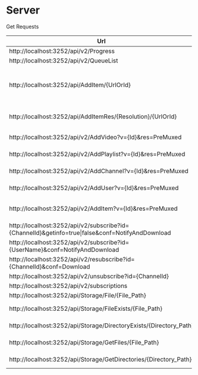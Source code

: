 # Server

Get Requests
  
| Url     | Description       |  
|--------|-------|  
| http://localhost:3252/api/v2/Progress | [Video Progress](VideoProgress.md)      |  
| http://localhost:3252/api/v2/QueueList       |  [Queue List](QueueList.md)    |  
| http://localhost:3252/api/AddItem/{UrlOrId} |  Download Video, Playlist, Channel or UserName v1 (Same as http://localhost:3252/api/AddItemRes/1/{UrlOrId}) (this is valid on previous downloader) (I prefer this one) |  
| http://localhost:3252/api/AddItemRes/{Resolution}/{UrlOrId} | Download Video, Playlist, Channel or UserName using [Resolution](Resolution.md)  (uses the number) v1 (this is valid on previous downloader) (I prefer this one) |    
| http://localhost:3252/api/v2/AddVideo?v={Id}&res=PreMuxed | Download Video v2 using [Resolution](Resolution.md) (uses  the Name on queryparm res) (I Prefer v1)   |  
| http://localhost:3252/api/v2/AddPlaylist?v={Id}&res=PreMuxed | Download Playlist v2 using [Resolution](Resolution.md) (uses  the Name on queryparm res) (I Prefer v1)   |  
| http://localhost:3252/api/v2/AddChannel?v={Id}&res=PreMuxed | Download Channel v2 using [Resolution](Resolution.md) (uses  the Name on queryparm res) (I Prefer v1)   |  
| http://localhost:3252/api/v2/AddUser?v={Id}&res=PreMuxed | Download User v2 using [Resolution](Resolution.md) (uses  the Name on queryparm res) (I Prefer v1)   |  
| http://localhost:3252/api/v2/AddItem?v={Id}&res=PreMuxed | Download Video, Playlist Channel or User v2 using [Resolution](Resolution.md) (uses  the Name on queryparm res) (I Prefer v1)   |  
| http://localhost:3252/api/v2/subscribe?id={ChannelId}&getinfo=true\|false&conf=NotifyAndDownload | Subscribe to YouTuber (ChannelId), See [Bell](Bell.md) for conf queryparm |  
| http://localhost:3252/api/v2/subscribe?id={UserName}&conf=NotifyAndDownload | Subscribe to YouTuber (UserName), See [Bell](Bell.md) for conf queryparm |  
| http://localhost:3252/api/v2/resubscribe?id={ChannelId}&conf=Download | Change Bell for YouTuber, See [Bell](Bell.md) for conf queryparm |  
| http://localhost:3252/api/v2/unsubscribe?id={ChannelId} | Unsubscribe from YouTuber |  
| http://localhost:3252/api/v2/subscriptions | Get Subscriptions, Is a json array of [Subscription](Subscription.md) |  
| http://localhost:3252/api/Storage/File/{File_Path} | Get File from TYTDStorage |  
| http://localhost:3252/api/Storage/FileExists/{File_Path} | Does file exist, returns "true" or "false" as response (Not Json just that text) |  
| http://localhost:3252/api/Storage/DirectoryExists/{Directory_Path} | Does directory exist, returns "true" or "false" as response (Not Json just that text) |  
| http://localhost:3252/api/Storage/GetFiles/{File_Path} | Get list of files json array of filenames, not full path |  
| http://localhost:3252/api/Storage/GetDirectories/{Directory_Path} | Get list of directorys json array of directory names, not full path |  
